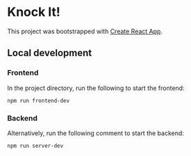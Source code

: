 # Knock It!

This project was bootstrapped with [Create React App](https://github.com/facebook/create-react-app).

## Local development

### Frontend

In the project directory, run the following to start the frontend:

`npm run frontend-dev`

### Backend

Alternatively, run the following comment to start the backend:

`npm run server-dev`
